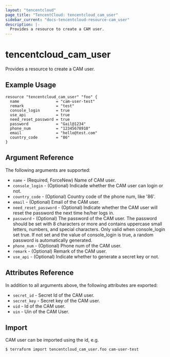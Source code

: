 ```yaml
---
layout: "tencentcloud"
page_title: "TencentCloud: tencentcloud_cam_user"
sidebar_current: "docs-tencentcloud-resource-cam_user"
description: |-
  Provides a resource to create a CAM user.
---
```


# tencentcloud_cam_user

Provides a resource to create a CAM user.

## Example Usage

```hcl
resource "tencentcloud_cam_user" "foo" {
  name                = "cam-user-test"
  remark              = "test"
  console_login       = true
  use_api             = true
  need_reset_password = true
  password            = "Gail@1234"
  phone_num           = "12345678910"
  email               = "hello@test.com"
  country_code        = "86"
}
```

## Argument Reference

The following arguments are supported:

* `name` - (Required, ForceNew) Name of CAM user.
* `console_login` - (Optional) Indicade whether the CAM user can login or not.
* `country_code` - (Optional) Country code of the phone num, like '86'.
* `email` - (Optional) Email of the CAM user.
* `need_reset_password` - (Optional) Indicate whether the CAM user will reset the password the next time he/her logs in.
* `password` - (Optional) The password of the CAM user. The password should be set with 8 characters or more and contains uppercase small letters, numbers, and special characters. Only valid when console_login set true. If not set and the value of console_login is true, a random password is automatically generated.
* `phone_num` - (Optional) Phone num of the CAM user.
* `remark` - (Optional) Remark of the CAM user.
* `use_api` - (Optional) Indicate whether to generate a secret key or not.

## Attributes Reference

In addition to all arguments above, the following attributes are exported:

* `secret_id` - Secret Id of the CAM user.
* `secret_key` - Secret key of the CAM user.
* `uid` - Id of the CAM user.
* `uin` - Uin of the CAM User.


## Import

CAM user can be imported using the id, e.g.

```
$ terraform import tencentcloud_cam_user.foo cam-user-test
```

